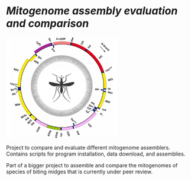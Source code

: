# _*Mitogenome assembly evaluation and comparison*_
<img src="https://github.com/hempelc/mitogenome_assembly_evaluation/blob/main/image.png" alt="mitogenomes" width="300"/>

Project to compare and evaluate different mitogenome assemblers.
Contains scripts for program installation, data download, and assemblies.

Part of a bigger project to assemble and compare the mitogenomes of species of biting midges that is currently under peer review.
